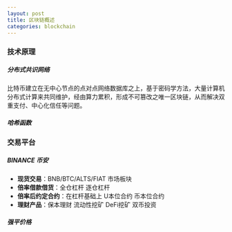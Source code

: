 ```yaml
---
layout: post
title: 区块链概述
categories: blockchain
---
```


### 技术原理

##### 分布式共识网络

比特币建立在无中心节点的点对点网络数据库之上，基于密码学方法，大量计算机分布式计算来共同维护，经由算力累积，形成不可篡改之唯一区块链，从而解决双重支付、中心化信任等问题。

##### 哈希函数



### 交易平台

##### BINANCE 币安

- **现货交易**：BNB/BTC/ALTS/FIAT 市场板块 
- **倍率借款借货**：全仓杠杆 逐仓杠杆
- **倍率后约定合约**：在杠杆基础上 U本位合约 币本位合约
- **理财产品**：保本理财 流动性挖矿 DeFi挖矿 双币投资

##### 强平价格
